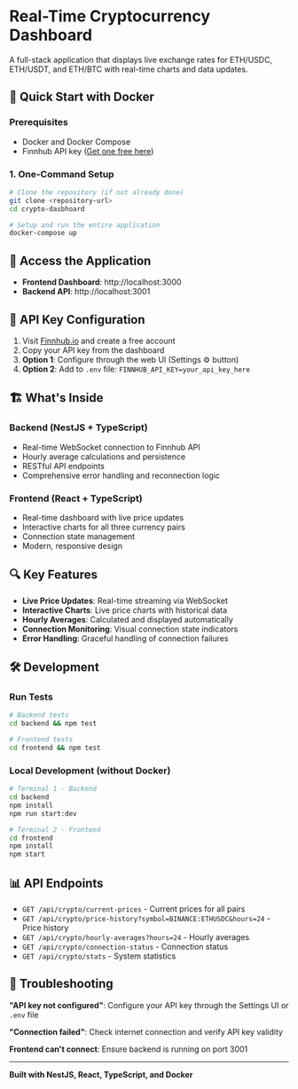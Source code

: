 # Real-Time Cryptocurrency Dashboard

A full-stack application that displays live exchange rates for ETH/USDC, ETH/USDT, and ETH/BTC with real-time charts and data updates.

## 🚀 Quick Start with Docker

### Prerequisites

- Docker and Docker Compose
- Finnhub API key ([Get one free here](https://finnhub.io/register))

### 1. One-Command Setup

```bash
# Clone the repository (if not already done)
git clone <repository-url>
cd crypto-dasbhoard

# Setup and run the entire application
docker-compose up
```

## 📱 Access the Application

- **Frontend Dashboard**: http://localhost:3000
- **Backend API**: http://localhost:3001

## 🔧 API Key Configuration

1. Visit [Finnhub.io](https://finnhub.io/register) and create a free account
2. Copy your API key from the dashboard
3. **Option 1**: Configure through the web UI (Settings ⚙️ button)
4. **Option 2**: Add to `.env` file: `FINNHUB_API_KEY=your_api_key_here`

## 🏗️ What's Inside

### Backend (NestJS + TypeScript)

- Real-time WebSocket connection to Finnhub API
- Hourly average calculations and persistence
- RESTful API endpoints
- Comprehensive error handling and reconnection logic

### Frontend (React + TypeScript)

- Real-time dashboard with live price updates
- Interactive charts for all three currency pairs
- Connection state management
- Modern, responsive design

## 🔍 Key Features

- **Live Price Updates**: Real-time streaming via WebSocket
- **Interactive Charts**: Live price charts with historical data
- **Hourly Averages**: Calculated and displayed automatically
- **Connection Monitoring**: Visual connection state indicators
- **Error Handling**: Graceful handling of connection failures

## 🛠️ Development

### Run Tests

```bash
# Backend tests
cd backend && npm test

# Frontend tests
cd frontend && npm test
```

### Local Development (without Docker)

```bash
# Terminal 1 - Backend
cd backend
npm install
npm run start:dev

# Terminal 2 - Frontend
cd frontend
npm install
npm start
```

## 📊 API Endpoints

- `GET /api/crypto/current-prices` - Current prices for all pairs
- `GET /api/crypto/price-history?symbol=BINANCE:ETHUSDC&hours=24` - Price history
- `GET /api/crypto/hourly-averages?hours=24` - Hourly averages
- `GET /api/crypto/connection-status` - Connection status
- `GET /api/crypto/stats` - System statistics

## 🚨 Troubleshooting

**"API key not configured"**: Configure your API key through the Settings UI or `.env` file

**"Connection failed"**: Check internet connection and verify API key validity

**Frontend can't connect**: Ensure backend is running on port 3001

---

**Built with NestJS, React, TypeScript, and Docker**
